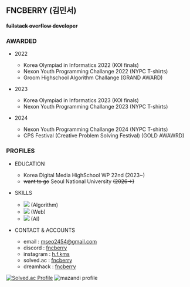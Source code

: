 ## FNCBERRY (김민서)
#### ~~fullstack overflow developer~~
### AWARDED
+ 2022
  + Korea Olympiad in Informatics 2022 (KOI finals)
  + Nexon Youth Programming Challange 2022 (NYPC T-shirts)
  + Groom Highschool Algorithm Challange (GRAND AWARD)

+ 2023
  + Korea Olympiad in Informatics 2023 (KOI finals)
  + Nexon Youth Programming Challange 2023 (NYPC T-shirts)

+ 2024
  + Nexon Youth Programming Challange 2024 (NYPC T-shirts)
  + CPS Festival (Creative Problem Solving Festival) (GOLD AWAWRD)
  
### PROFILES
+ EDUCATION
  + Korea Digital Media HighSchool WP 22nd (2023~)
  + ~~want to go~~ Seoul National University ~~(2026->)~~

+ SKILLS
  + <img src="https://img.shields.io/badge/-00599C?style=flat&logo=C&logoColor=skyblue"/> (Algorithm)
  + <img src="https://img.shields.io/badge/-00599C?style=flat&logo=JavaScript&logoColor=yellow"/> (Web)
  + <img src="https://img.shields.io/badge/-00599C?style=flat&logo=Python&logoColor=red"/> (AI)
 
+ CONTACT & ACCOUNTS
  + email : mseo2454@gmail.com
  + discord : [fncberry](https://discord.com/users/473786591870058518)
  + instagram : [h.f.kms](https://www.instagram.com/h.f.kms/)
  + solved.ac : [fncberry](https://solved.ac/profile/fncberry)
  + dreamhack : [fncberry](https://dreamhack.io/users/39311)

[![Solved.ac Profile](http://mazassumnida.wtf/api/v2/generate_badge?boj=fncberry)](https://solved.ac/fncberry)
![mazandi profile](http://mazandi.herokuapp.com/api?handle=fncberry&theme=dark)

